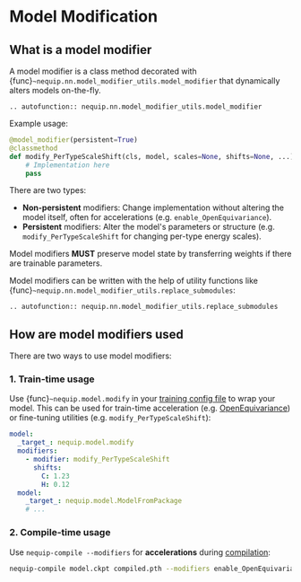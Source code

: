 # Model Modification

## What is a model modifier

A model modifier is a class method decorated with {func}`~nequip.nn.model_modifier_utils.model_modifier` that dynamically alters models on-the-fly. 

```{eval-rst}
.. autofunction:: nequip.nn.model_modifier_utils.model_modifier
```

Example usage:

```python
@model_modifier(persistent=True)
@classmethod
def modify_PerTypeScaleShift(cls, model, scales=None, shifts=None, ...):
    # Implementation here
    pass
```

There are two types:

- **Non-persistent** modifiers: Change implementation without altering the model itself, often for accelerations (e.g. `enable_OpenEquivariance`).
- **Persistent** modifiers: Alter the model's parameters or structure (e.g. `modify_PerTypeScaleShift` for changing per-type energy scales).

Model modifiers **MUST** preserve model state by transferring weights if there are trainable parameters.

Model modifiers can be written with the help of utility functions like {func}`~nequip.nn.model_modifier_utils.replace_submodules`:

```{eval-rst}
.. autofunction:: nequip.nn.model_modifier_utils.replace_submodules
```

## How are model modifiers used

There are two ways to use model modifiers:

### 1. Train-time usage

Use {func}`~nequip.model.modify` in your [training config file](../../../guide/getting-started/workflow.md#training) to wrap your model.
This can be used for train-time acceleration (e.g. [OpenEquivariance](../../../guide/accelerations/openequivariance.md)) or fine-tuning utilities (e.g. `modify_PerTypeScaleShift`):

```yaml
model:
  _target_: nequip.model.modify
  modifiers:
    - modifier: modify_PerTypeScaleShift
      shifts:
        C: 1.23
        H: 0.12
  model:
    _target_: nequip.model.ModelFromPackage
    # ... 
```

### 2. Compile-time usage

Use `nequip-compile --modifiers` for **accelerations** during [compilation](../../../guide/getting-started/workflow.md#compilation):

```bash
nequip-compile model.ckpt compiled.pth --modifiers enable_OpenEquivariance ...
```